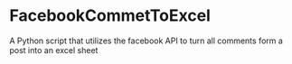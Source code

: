 # FacebookCommetToExcel
A Python script that utilizes the facebook API to turn all comments form a post into an excel sheet
